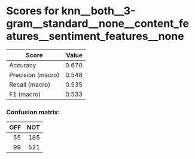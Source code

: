 # Scores for knn__both__3-gram__standard__none__content_features__sentiment_features__none
|      Score      |Value|
|-----------------|----:|
|Accuracy         |0.670|
|Precision (macro)|0.548|
|Recall (macro)   |0.535|
|F1 (macro)       |0.533|

### Confusion matrix:
|OFF|NOT|
|--:|--:|
| 55|185|
| 99|521|
